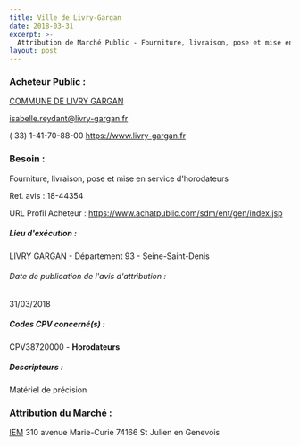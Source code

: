 ```yaml
---
title: Ville de Livry-Gargan
date: 2018-03-31
excerpt: >-
  Attribution de Marché Public - Fourniture, livraison, pose et mise en service d'horodateurs
layout: post
---
```


### Acheteur Public : 
<a href="/acheteur-136/siren-219300464"> COMMUNE DE LIVRY GARGAN</a><br/>



isabelle.reydant@livry-gargan.fr

( 33) 1-41-70-88-00
https://www.livry-gargan.fr
### Besoin :

Fourniture, livraison, pose et mise en service d'horodateurs

Ref. avis : 18-44354

URL Profil Acheteur : https://www.achatpublic.com/sdm/ent/gen/index.jsp

##### Lieu d'exécution :

LIVRY GARGAN - Département 93 - Seine-Saint-Denis

###### Date de publication de l'avis d'attribution : 
31/03/2018

##### Codes CPV concerné(s) :
CPV38720000 - **Horodateurs** <br/>

##### Descripteurs :
Matériel de précision <br/>

### Attribution du Marché :
<a href="/entreprise-564/siren-480736214"> IEM</a>    310 avenue Marie-Curie 74166 St Julien en Genevois <br/>
